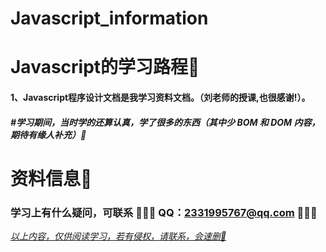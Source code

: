 # Javascript_information

# Javascript的学习路程📌

#### 1、Javascript程序设计文档是我学习资料文档。（刘老师的授课,也很感谢!）。

##### #学习期间，当时学的还算认真，学了很多的东西（其中少 BOM 和 DOM 内容，期待有缘人补充）🍻

# 资料信息📌

### 学习上有什么疑问，可联系 🍥🍥🍥 QQ：2331995767@qq.com  🍥🍥🍥

<u>*以上内容，仅供阅读学习，若有侵权，请联系，会速删📌*</u>
